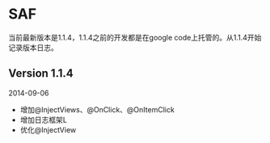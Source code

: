 SAF
===
当前最新版本是1.1.4，1.1.4之前的开发都是在google code上托管的。从1.1.4开始记录版本日志。

Version 1.1.4
---
2014-09-06
 *  增加@InjectViews、@OnClick、@OnItemClick
 *  增加日志框架L
 *  优化@InjectView
